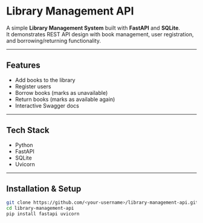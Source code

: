 # Library Management API

A simple **Library Management System** built with **FastAPI** and **SQLite**.  
It demonstrates REST API design with book management, user registration, and borrowing/returning functionality.

---

## Features
- Add books to the library
- Register users
- Borrow books (marks as unavailable)
- Return books (marks as available again)
- Interactive Swagger docs

---

## Tech Stack
- Python
- FastAPI
- SQLite
- Uvicorn

---

## Installation & Setup
```bash
git clone https://github.com/<your-username>/library-management-api.git
cd library-management-api
pip install fastapi uvicorn
